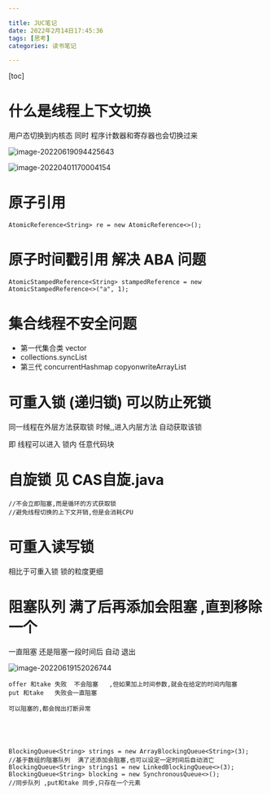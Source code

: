 ```yaml
---

title: JUC笔记
date: 2022年2月14日17:45:36
tags: [思考]
categories: 读书笔记

---
```




[toc]

# 什么是线程上下文切换

用户态切换到内核态    同时 程序计数器和寄存器也会切换过来

![image-20220619094425643](https://s2.loli.net/2022/06/19/7Neq536FVX2kT9y.png)



![image-20220401170004154](https://s2.loli.net/2022/04/01/sxPhCjEHZQqcOzm.png)

# 原子引用

```
AtomicReference<String> re = new AtomicReference<>();
```

# 原子时间戳引用  解决   ABA 问题 

```
AtomicStampedReference<String> stampedReference = new AtomicStampedReference<>("a", 1);
```

# 集合线程不安全问题

+ 第一代集合类  vector
+ collections.syncList 
+ 第三代  concurrentHashmap     copyonwriteArrayList

# 可重入锁  (递归锁)         可以防止死锁

同一线程在外层方法获取锁  时候,,进入内层方法 自动获取该锁 

即 线程可以进入 锁内  任意代码块 

# 自旋锁   见 CAS自旋.java

```
//不会立即阻塞,而是循环的方式获取锁
//避免线程切换的上下文开销,但是会消耗CPU
```

# 可重入读写锁    

相比于可重入锁    锁的粒度更细

#  阻塞队列  满了后再添加会阻塞 ,直到移除一个

一直阻塞   还是阻塞一段时间后 自动 退出

![image-20220619152026744](../../../../AppData/Roaming/Typora/typora-user-images/image-20220619152026744.png)

```
offer 和take 失败  不会阻塞   ,但如果加上时间参数,就会在给定的时间内阻塞
put 和take   失败会一直阻塞  

可以阻塞的,都会抛出打断异常 





BlockingQueue<String> strings = new ArrayBlockingQueue<String>(3);
//基于数组的阻塞队列  满了还添加会阻塞,也可以设定一定时间后自动消亡
BlockingQueue<String> strings1 = new LinkedBlockingQueue<>(3);
BlockingQueue<String> blocking = new SynchronousQueue<>();
//同步队列 ,put和take 同步,只存在一个元素
```
